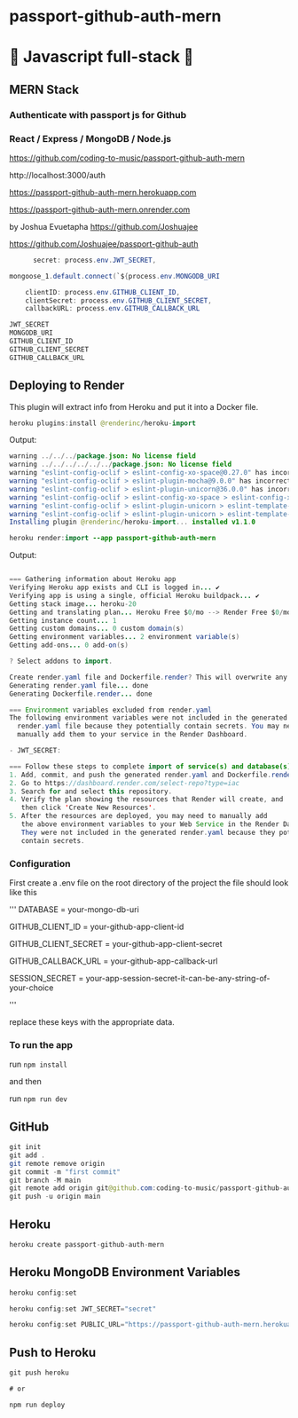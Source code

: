 # passport-github-auth-mern

# 🚀 Javascript full-stack 🚀

## MERN Stack

### Authenticate with passport js for Github

### React / Express / MongoDB / Node.js

https://github.com/coding-to-music/passport-github-auth-mern

http://localhost:3000/auth

https://passport-github-auth-mern.herokuapp.com

https://passport-github-auth-mern.onrender.com

by Joshua Evuetapha https://github.com/Joshuajee

https://github.com/Joshuajee/passport-github-auth

```java
      secret: process.env.JWT_SECRET,

mongoose_1.default.connect(`${process.env.MONGODB_URI

    clientID: process.env.GITHUB_CLIENT_ID,
    clientSecret: process.env.GITHUB_CLIENT_SECRET,
    callbackURL: process.env.GITHUB_CALLBACK_URL

JWT_SECRET
MONGODB_URI
GITHUB_CLIENT_ID
GITHUB_CLIENT_SECRET
GITHUB_CALLBACK_URL

```

## Deploying to Render

This plugin will extract info from Heroku and put it into a Docker file.

```java
heroku plugins:install @renderinc/heroku-import
```

Output:

```java
warning ../../../package.json: No license field
warning ../../../../../../package.json: No license field
warning "eslint-config-oclif > eslint-config-xo-space@0.27.0" has incorrect peer dependency "eslint@>=7.20.0".
warning "eslint-config-oclif > eslint-plugin-mocha@9.0.0" has incorrect peer dependency "eslint@>=7.0.0".
warning "eslint-config-oclif > eslint-plugin-unicorn@36.0.0" has incorrect peer dependency "eslint@>=7.32.0".
warning "eslint-config-oclif > eslint-config-xo-space > eslint-config-xo@0.35.0" has incorrect peer dependency "eslint@>=7.20.0".
warning "eslint-config-oclif > eslint-plugin-unicorn > eslint-template-visitor@2.3.2" has incorrect peer dependency "eslint@>=7.0.0".
warning "eslint-config-oclif > eslint-plugin-unicorn > eslint-template-visitor > @babel/eslint-parser@7.16.3" has incorrect peer dependency "eslint@^7.5.0 || ^8.0.0".
Installing plugin @renderinc/heroku-import... installed v1.1.0
```

```java
heroku render:import --app passport-github-auth-mern
```

Output:

```java

=== Gathering information about Heroku app
Verifying Heroku app exists and CLI is logged in... ✔️
Verifying app is using a single, official Heroku buildpack... ✔️
Getting stack image... heroku-20
Getting and translating plan... Heroku Free $0/mo --> Render Free $0/mo
Getting instance count... 1
Getting custom domains... 0 custom domain(s)
Getting environment variables... 2 environment variable(s)
Getting add-ons... 0 add-on(s)

? Select addons to import.

Create render.yaml file and Dockerfile.render? This will overwrite any existing files with the same name. (y/n): y
Generating render.yaml file... done
Generating Dockerfile.render... done

=== Environment variables excluded from render.yaml
The following environment variables were not included in the generated
  render.yaml file because they potentially contain secrets. You may need to
  manually add them to your service in the Render Dashboard.

- JWT_SECRET:

=== Follow these steps to complete import of service(s) and database(s) to Render
1. Add, commit, and push the generated render.yaml and Dockerfile.render to GitHub or GitLab.
2. Go to https://dashboard.render.com/select-repo?type=iac
3. Search for and select this repository.
4. Verify the plan showing the resources that Render will create, and
   then click 'Create New Resources'.
5. After the resources are deployed, you may need to manually add
   the above environment variables to your Web Service in the Render Dashboard.
   They were not included in the generated render.yaml because they potentially
   contain secrets.
```

### Configuration

First create a .env file on the root directory of the project the file should look like this

'''
DATABASE = your-mongo-db-uri

GITHUB_CLIENT_ID = your-github-app-client-id

GITHUB_CLIENT_SECRET = your-github-app-client-secret

GITHUB_CALLBACK_URL = your-github-app-callback-url

SESSION_SECRET = your-app-session-secret-it-can-be-any-string-of-your-choice

'''

replace these keys with the appropriate data.

### To run the app

run
`npm install`

and then

run `npm run dev`

## GitHub

```java
git init
git add .
git remote remove origin
git commit -m "first commit"
git branch -M main
git remote add origin git@github.com:coding-to-music/passport-github-auth-mern.git
git push -u origin main
```

## Heroku

```java
heroku create passport-github-auth-mern

```

## Heroku MongoDB Environment Variables

```java
heroku config:set

heroku config:set JWT_SECRET="secret"

heroku config:set PUBLIC_URL="https://passport-github-auth-mern.herokuapp.com"
```

## Push to Heroku

```java
git push heroku

# or

npm run deploy
```

